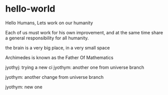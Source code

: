 # hello-world

Hello Humans,
Lets work on our humanity


Each of us must work for his own improvement, and at the same time share a general responsibility for all humanity. 

the brain is a very big place, in a very small space

Archimedes is known as the Father Of Mathematics

jyothyj: trying a new ci
jyothym: another one from universe branch

jyothym: another change from universe branch

jyothym: new one

